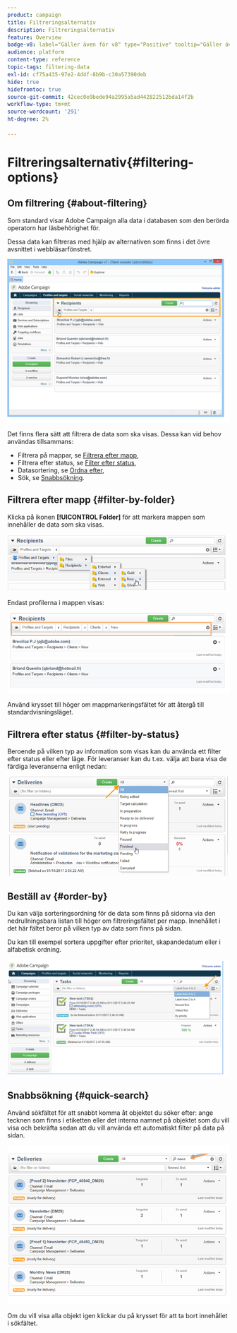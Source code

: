 ```yaml
---
product: campaign
title: Filtreringsalternativ
description: Filtreringsalternativ
feature: Overview
badge-v8: label="Gäller även för v8" type="Positive" tooltip="Gäller även Campaign v8"
audience: platform
content-type: reference
topic-tags: filtering-data
exl-id: cf75a435-97e2-4d4f-8b9b-c30a57390deb
hide: true
hidefromtoc: true
source-git-commit: 42cec0e9bede94a2995a5ad442822512bda14f2b
workflow-type: tm+mt
source-wordcount: '291'
ht-degree: 2%

---
```


# Filtreringsalternativ{#filtering-options}



## Om filtrering {#about-filtering}

Som standard visar Adobe Campaign alla data i databasen som den berörda operatorn har läsbehörighet för.

Dessa data kan filtreras med hjälp av alternativen som finns i det övre avsnittet i webbläsarfönstret.

![](assets/filter_web_zone.png)

Det finns flera sätt att filtrera de data som ska visas. Dessa kan vid behov användas tillsammans:

* Filtrera på mappar, se [Filtrera efter mapp](#filter-by-folder),
* Filtrera efter status, se [Filter efter status](#filter-by-status),
* Datasortering, se [Ordna efter](#order-by),
* Sök, se [Snabbsökning](#quick-search).

## Filtrera efter mapp {#filter-by-folder}

Klicka på ikonen **[!UICONTROL Folder]** för att markera mappen som innehåller de data som ska visas.

![](assets/filter_web_select_folder.png)

Endast profilerna i mappen visas:

![](assets/filter_web_folder_display.png)

Använd krysset till höger om mappmarkeringsfältet för att återgå till standardvisningsläget.

## Filtrera efter status {#filter-by-status}

Beroende på vilken typ av information som visas kan du använda ett filter efter status eller efter läge. För leveranser kan du t.ex. välja att bara visa de färdiga leveranserna enligt nedan:

![](assets/d_ncs_user_interface_filter_delivery.png)

## Beställ av {#order-by}

Du kan välja sorteringsordning för de data som finns på sidorna via den nedrullningsbara listan till höger om filtreringsfältet per mapp. Innehållet i det här fältet beror på vilken typ av data som finns på sidan.

Du kan till exempel sortera uppgifter efter prioritet, skapandedatum eller i alfabetisk ordning.

![](assets/order_data_sample.png)

## Snabbsökning {#quick-search}

Använd sökfältet för att snabbt komma åt objektet du söker efter: ange tecknen som finns i etiketten eller det interna namnet på objektet som du vill visa och bekräfta sedan att du vill använda ett automatiskt filter på data på sidan.

![](assets/d_ncs_user_interface_filter_search.png)

Om du vill visa alla objekt igen klickar du på krysset för att ta bort innehållet i sökfältet.
